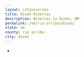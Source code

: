 ```yaml
---
layout: citywineries
title: Dixon Wineries
description: Wineries in Dixon, NM
permalink: /nm/rio-arriba/dixon/
state: nm
county: rio arriba
city: dixon
---
```

-
